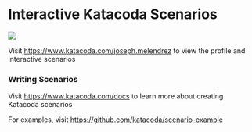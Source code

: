 # Interactive Katacoda Scenarios

[![](http://shields.katacoda.com/katacoda/joseph.melendrez/count.svg)](https://www.katacoda.com/joseph.melendrez "Get your profile on Katacoda.com")

Visit https://www.katacoda.com/joseph.melendrez to view the profile and interactive scenarios

### Writing Scenarios
Visit https://www.katacoda.com/docs to learn more about creating Katacoda scenarios

For examples, visit https://github.com/katacoda/scenario-example

